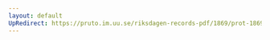 ```yaml
---
layout: default
UpRedirect: https://pruto.im.uu.se/riksdagen-records-pdf/1869/prot-1869--fk--312/prot-1869--fk--312_022.pdf
---
```

